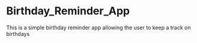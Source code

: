# Birthday_Reminder_App
This is a simple birthday reminder app allowing the user to keep a track on birthdays
